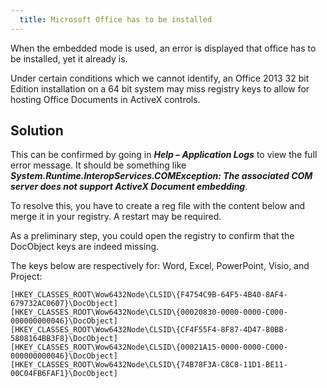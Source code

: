 ```yaml
---
  title: Microsoft Office has to be installed
---
```

When the embedded mode is used, an error is displayed that office has to be installed, yet it already is.  

Under certain conditions which we cannot identify, an Office 2013 32 bit Edition installation on a 64 bit system may miss registry keys to allow for hosting Office Documents in ActiveX controls.  

## Solution

This can be confirmed by going in ***Help – Application Logs*** to view the full error message. It should be something like ***System.Runtime.InteropServices.COMException: The associated COM server does not support ActiveX Document embedding***.  

To resolve this, you have to create a reg file with the content below and merge it in your registry. A restart may be required.  

As a preliminary step, you could open the registry to confirm that the DocObject keys are indeed missing.  

The keys below are respectively for: Word, Excel, PowerPoint, Visio, and Project:  

```
[HKEY_CLASSES_ROOT\Wow6432Node\CLSID\{F4754C9B-64F5-4B40-8AF4-679732AC0607}\DocObject]  
[HKEY_CLASSES_ROOT\Wow6432Node\CLSID\{00020830-0000-0000-C000-000000000046}\DocObject]  
[HKEY_CLASSES_ROOT\Wow6432Node\CLSID\{CF4F55F4-8F87-4D47-80BB-5808164BB3F8}\DocObject]  
[HKEY_CLASSES_ROOT\Wow6432Node\CLSID\{00021A15-0000-0000-C000-000000000046}\DocObject]  
[HKEY_CLASSES_ROOT\Wow6432Node\CLSID\{74B78F3A-C8C8-11D1-BE11-00C04FB6FAF1}\DocObject]  
```
